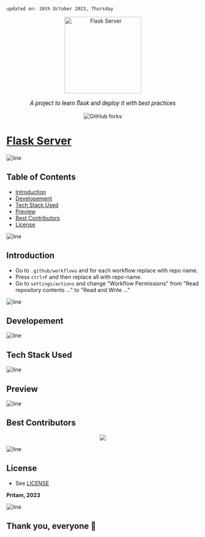     updated on: 26th October 2023, Thursday

<div align=center>
    <a href="https://github.com/warmachine028/flask-server">
        <img width="200" src="https://encrypted-tbn0.gstatic.com/images?q=tbn:ANd9GcQNNMEw0gMcuUKOiT4V1EsyhDj9tv4St5BuRNfh7iV0BA&usqp=CAU&ec=48665699" alt="Flask Server">
    </a>
    <p style="font-family: roboto, calibri; font-size:12pt; font-style:italic"> A project to learn flask and deploy it with best practices </p>
    <a src="https://github.com/warmachine028/flask-server/forks">
        <img alt="GitHub forks" src="https://img.shields.io/github/forks/warmachine028/flask-server">
    </a>
</div>

# [Flask Server](https://github.com/warmachine028/flask-server)

![line]

## Table of Contents

- [Introduction](#introduction)
- [Developement](#developement)
- [Tech Stack Used](#tech-stack-used)
- [Preview](#preview)
- [Best Contributors](#best-contributors)
- [License](#license)

![line]

## Introduction

- Go to `.github/workflows` and for each workflow replace <project-name> with repo name.
- Press `ctrl+F` and then replace all with repo-name.
- Go to `settings/actions` and change "Workflow Permissions" from "Read repository contents ..." to "Read and Write ..."

![line]

## Developement

![line]

## Tech Stack Used

[markdown badges]: https://github.com/Ileriayo/markdown-badges

![line]

## Preview

![line]

## Best Contributors

<div align="center">
    <a  href="https://github.com/warmachine028/flask-server/graphs/contributors">
        <img src="https://contrib.rocks/image?repo=warmachine028/flask-server&anon=1" />
    </a>
</div>

![line]

## License

- See [LICENSE]

**Pritam, 2023**

![line]

## Thank you, everyone 💚

[line]: https://user-images.githubusercontent.com/75939390/137615281-3a875960-92cc-407f-97fe-fd2319bdb252.png

[License]: https://github.com/warmachine028/flask-server/blob/main/LICENSE
<!-- 26/10/23 -->
